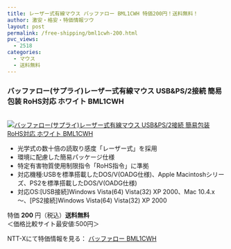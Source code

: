 ```yaml
---
title: レーザー式有線マウス バッファロー BML1CWH 特価200円！送料無料！
author: 激安・格安・特価情報ツウ
layout: post
permalink: /free-shipping/bml1cwh-200.html
pvc_views:
  - 2518
categories:
  - マウス
  - 送料無料
---
```

### バッファロー(サプライ)レーザー式有線マウス USB&#038;PS/2接続 簡易包装 RoHS対応 ホワイト BML1CWH

<div class="img-bg2 img_L">
  <a href="http://px.a8.net/svt/ejp?a8mat=ZYP6S+8IMA3E+S1Q+BWGDT&#038;a8ejpredirect=http://nttxstore.jp/_II_AV12940694" target="_blank" title="バッファロー(サプライ)レーザー式有線マウス USB&#038;PS/2接続 簡易包装 RoHS対応 ホワイト BML1CWH" ><br /> <img border="0" alt="バッファロー(サプライ)レーザー式有線マウス USB&#038;PS/2接続 簡易包装 RoHS対応 ホワイト BML1CWH" src="http://i0.wp.com/image.nttxstore.jp/l2_images/A/AV/AV12940694.jpg?w=120" data-recalc-dims="1" /></a>
</div>

<!--more-->

  * 光学式の数十倍の読取り感度「レーザー式」を採用
  * 環境に配慮した簡易パッケージ仕様
  * 特定有害物質使用制限指令「RoHS指令」に準拠
  * 対応機種:USBを標準搭載したDOS/V(OADG仕様)、Apple Macintoshシリーズ、PS2を標準搭載したDOS/V(OADG仕様)
  * 対応OS:[USB接続]Windows Vista(64) Vista(32) XP 2000、Mac 10.4.x～、[PS2接続]Windows Vista(64) Vista(32) XP 2000

特価 <span class="tokka-price"><strong>200</strong></span> 円（税込）**送料無料**  
＜価格比較サイト最安値:500円＞

NTT-Xにて特価情報を見る： <span class="fs150p"><a href="http://px.a8.net/svt/ejp?a8mat=ZYP6S+8IMA3E+S1Q+BWGDT&#038;a8ejpredirect=http://nttxstore.jp/_II_AV12940694" target="_blank">バッファロー BML1CWH</a></span>